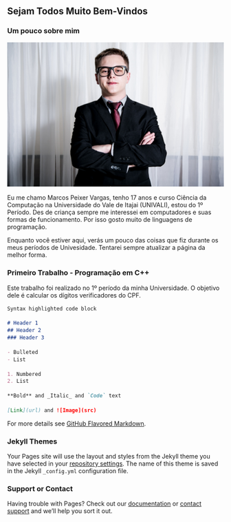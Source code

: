 ## Sejam Todos Muito Bem-Vindos

### Um pouco sobre mim

![Minha Foto](https://github.com/M4rcosVargas/Meus_Trabalhos/blob/master/F-30_Easy-Resize.com.jpg)

Eu me chamo Marcos Peixer Vargas, tenho 17 anos e curso Ciência da Computação na Universidade do Vale de Itajai (UNIVALI), estou do 1º Período. Des de criança sempre me interessei em computadores e suas formas de funcionamento. Por isso gosto muito de linguagens de programação.

Enquanto você estiver aqui, verás um pouco das coisas que fiz durante os meus períodos de Univesidade. Tentarei sempre atualizar a página da melhor forma.

### Primeiro Trabalho - Programação em C++

Este trabalho foi realizado no 1º período da minha Universidade. O objetivo dele é calcular os dígitos verificadores do CPF.

```markdown
Syntax highlighted code block

# Header 1
## Header 2
### Header 3

- Bulleted
- List

1. Numbered
2. List

**Bold** and _Italic_ and `Code` text

[Link](url) and ![Image](src)
```

For more details see [GitHub Flavored Markdown](https://guides.github.com/features/mastering-markdown/).

### Jekyll Themes

Your Pages site will use the layout and styles from the Jekyll theme you have selected in your [repository settings](https://github.com/M4rcosVargas/Programas-Feitos-Durante-A-Minha-Universidade/settings). The name of this theme is saved in the Jekyll `_config.yml` configuration file.

### Support or Contact

Having trouble with Pages? Check out our [documentation](https://help.github.com/categories/github-pages-basics/) or [contact support](https://github.com/contact) and we’ll help you sort it out.
